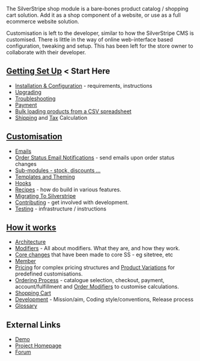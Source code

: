 The SilverStripe shop module is a bare-bones product catalog / shopping cart solution.
Add it as a shop component of a website, or use as a full ecommerce website solution.

Customisation is left to the developer, similar to how the SilverStripe CMS is customised.
There is little in the way of online web-interface based configuration, tweaking and setup.
This has been left for the store owner to collaborate with their developer. 

## [Getting Set Up](01_Getting_Set_Up/index.md) < Start Here

* [Installation & Configuration](01_Getting_Set_Up/01_InstallationConfiguration.md) - requirements, instructions
* [Upgrading](01_Getting_Set_Up/02_Upgrading.md)
* [Troubleshooting](01_Getting_Set_Up/03_Troubleshooting.md)
* [Payment](01_Getting_Set_Up/06_Payment.md)
* [Bulk loading products from a CSV spreadsheet](01_Getting_Set_Up/Bulk_Loading.md)
* [Shipping](01_Getting_Set_Up/04_Shipping.md) and [Tax](01_Getting_Set_Up/05_Tax.md) Calculation

## [Customisation](02_Customisation/index.md)

* [Emails](02_Customisation/Emails.md)
* [Order Status Email Notifications](02_Customisation/OrderStatusEmailNotifications.md) - send emails upon order status changes
* [Sub-modules - stock, discounts ...](02_Customisation/Submodules.md)
* [Templates and Theming](02_Customisation/Templates_and_Themes.md)
* [Hooks](02_Customisation/Hooks.md)
* [Recipes](02_Customisation/01_Recipes) - how do build in various features.
* [Migrating To Silverstripe](02_Customisation/Migrating_To_SilverStripe.md)
* [Contributing](02_Customisation/Contributing.md) - get involved with development.  
 * [Testing](02_Customisation/Testing.md) - infrastructure / instructions


## [How it works](03_How_It_Works)

* [Architecture](03_How_It_Works/Architecture.md)
 * [Modifiers](03_How_It_Works/Order_Modifiers.md) - All about modifiers. What they are, and how they work.
 * [Core changes](03_How_It_Works/Core_Changes.md) that have been made to core SS - eg sitetree, etc
 * [Member](03_How_It_Works/Member.md)
 * [Pricing](03_How_It_Works/Pricing.md) for complex pricing structures and [Product Variations](03_How_It_Works/Product_Variations.md) for predefined customisations.
* [Ordering Process](03_How_It_Works/Order_Process.md) - catalogue selection, checkout, payment, account/fulfillment and [Order Modifiers](03_How_It_Works/Order_Modifiers.md) to customise calculations.
* [Shopping Cart](03_How_It_Works/Shopping_Cart.md)
* [Development](03_How_It_Works/Development.md) - Mission/aim, Coding style/conventions, Release process
* [Glossary](03_How_It_Works/Glossary.md)
 
## External Links

* [Demo](http://demo.ss-shop.org/)
* [Project Homepage](http://ss-shop.org/)
* [Forum](https://www.silverstripe.org/community/forums/e-commerce-modules/)